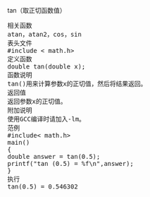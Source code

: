 tan（取正切函数值）
<pre>相关函数
atan，atan2，cos，sin
表头文件
#include < math.h>
定义函数
double tan(double x);
函数说明
tan()用来计算参数x的正切值，然后将结果返回。
返回值
返回参数x的正切值。
附加说明
使用GCC编译时请加入-lm。
范例
#include< math.h>
main()
{
double answer = tan(0.5);
printf("tan (0.5) = %f\n",answer);
}
执行
tan(0.5) = 0.546302</pre>
